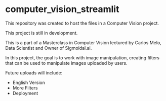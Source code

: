 # computer_vision_streamlit
This repository was created to host the files in a Computer Vision project.

This project is still in development.

This is a part of a Masterclass in Computer Vision lectured by Carlos Melo, Data Scientist and Owner of Sigmoidal.ai.

In this project, the goal is to work with image manipulation, creating filters that can be used to manipulate images uploaded by users.

Future uploads will include:
- English Version
- More Filters
- Deployment
